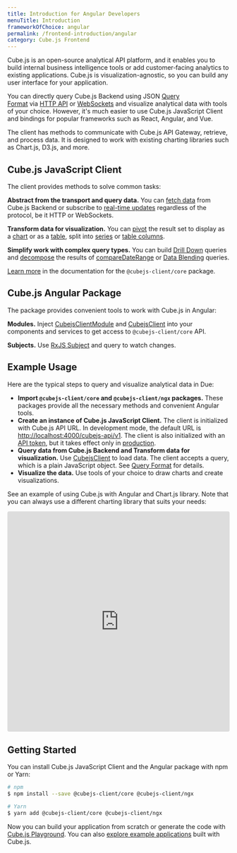 ```yaml
---
title: Introduction for Angular Developers
menuTitle: Introduction
frameworkOfChoice: angular
permalink: /frontend-introduction/angular
category: Cube.js Frontend
---
```


Cube.js is an open-source analytical API platform, and it enables you to build internal business intelligence tools or add customer‑facing analytics to existing applications. Cube.js is visualization-agnostic, so you can build any user interface for your application.

You can directly query Cube.js Backend using JSON [Query Format](https://cube.dev/docs/query-format) via [HTTP API](https://cube.dev/docs/rest-api) or [WebSockets](https://cube.dev/docs/real-time-data-fetch#web-sockets) and visualize analytical data with tools of your choice. However, it's much easier to use Cube.js JavaScript Client and bindings for popular frameworks such as React, Angular, and Vue.

The client has methods to communicate with Cube.js API Gateway, retrieve, and process data. It is designed to work with existing charting libraries such as Chart.js, D3.js, and more.

## Cube.js JavaScript Client

The client provides methods to solve common tasks:

**Abstract from the transport and query data.** You can [fetch data](https://cube.dev/docs/@cubejs-client-core#cubejs-api-load)  from Cube.js Backend or subscribe to [real-time updates](https://cube.dev/docs/real-time-data-fetch) regardless of the protocol, be it HTTP or WebSockets.

**Transform data for visualization.** You can [pivot](https://cube.dev/docs/@cubejs-client-core#result-set-pivot) the result set to display as a [chart](https://cube.dev/docs/@cubejs-client-core#result-set-chart-pivot) or as a [table](https://cube.dev/docs/@cubejs-client-core#result-set-table-pivot), split into [series](https://cube.dev/docs/@cubejs-client-core#result-set-series) or [table columns](https://cube.dev/docs/@cubejs-client-core#result-set-table-columns).

**Simplify work with complex query types.** You can build [Drill Down](https://cube.dev/docs/@cubejs-client-core#result-set-drill-down) queries and [decompose](https://cube.dev/docs/@cubejs-client-core#result-set-decompose) the results of [compareDateRange](https://cube.dev/docs/query-format#time-dimensions-format) or [Data Blending](https://cube.dev/docs/data-blending) queries.

[Learn more](https://cube.dev/docs/@cubejs-client-core) in the documentation for the `@cubejs-client/core` package.

## Cube.js Angular Package

The package provides convenient tools to work with Cube.js in Angular:

**Modules.** Inject [CubejsClientModule](https://cube.dev/docs/@cubejs-client-vue#query-builder) and [CubejsClient](https://cube.dev/docs/@cubejs-client-vue#query-renderer) into your components and services to get access to `@cubejs-client/core` API. 

**Subjects.** Use [RxJS Subject](https://cube.dev/docs/@cubejs-client-ngx#api) and query to watch changes.

## Example Usage

Here are the typical steps to query and visualize analytical data in Due:

- **Import `@cubejs-client/core` and `@cubejs-client/ngx` packages.** These packages provide all the necessary methods and convenient Angular tools.
- **Create an instance of Cube.js JavaScript Client.** The client is initialized with Cube.js API URL. In development mode, the default URL is [http://localhost:4000/cubejs-api/v1](http://localhost:4000/cubejs-api/v1). The client is also initialized with an [API token](https://cube.dev/docs/security), but it takes effect only in [production](https://cube.dev/docs/deployment#production-mode).
- **Query data from Cube.js Backend and Transform data for visualization.** Use [CubejsClient](https://cube.dev/docs/@cubejs-client-ngx#api) to load data. The client accepts a query, which is a plain JavaScript object. See [Query Format](https://cube.dev/docs/query-format) for details.
- **Visualize the data.** Use tools of your choice to draw charts and create visualizations.

See an example of using Cube.js with Angular and Chart.js library. Note that you can always use a different charting library that suits your needs:

<iframe src="https://codesandbox.io/embed/cubejs-angular-client-cuyen?fontsize=14&hidenavigation=1&theme=dark&view=preview" style="width:100%; height:500px; border:0; border-radius: 4px; overflow:hidden;" sandbox="allow-modals allow-forms allow-popups allow-scripts allow-same-origin"></iframe>

## Getting Started

You can install Cube.js JavaScript Client and the Angular package with npm or Yarn:

```bash
# npm
$ npm install --save @cubejs-client/core @cubejs-client/ngx

# Yarn
$ yarn add @cubejs-client/core @cubejs-client/ngx
```

Now you can build your application from scratch or generate the code with [Cube.js Playground](https://cube.dev/docs/dashboard-app). You can also [explore example applications](https://cube.dev/docs/examples) built with Cube.js.

